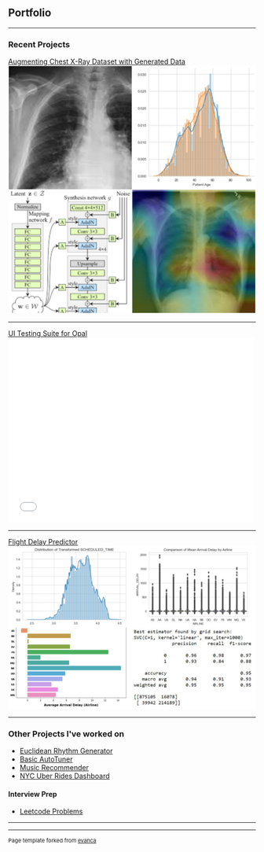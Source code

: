 ## Portfolio

---

### Recent Projects

[Augmenting Chest X-Ray Dataset with Generated Data](https://github.com/jmesich/chestxray)
<img src="images/xray_proj.jpg?raw=true"/>

---
[UI Testing Suite for Opal](/pdf/HIG-2018-10.pdf)
<embed src= "/pdf/HIG-2018-10.pdf" type="application/pdf" width= "500" height= "375">

---
[Flight Delay Predictor](https://github.com/jmesich/travel_data/tree/main/flight_delay)
<img src="images/pjimage.jpg"/>

---

### Other Projects I've worked on

- [Euclidean Rhythm Generator](https://medium.com/@mesic26/mumt-306-final-project-29e817d21b1d)
- [Basic AutoTuner](https://medium.com/@mesic26/mumt-307-final-project-autotune-5d4c0d46ffcf)
- [Music Recommender](https://github.com/jmesich/music_recommender)
- [NYC Uber Rides Dashboard](https://github.com/jmesich/travel_data)


#### Interview Prep
- [Leetcode Problems](https://github.com/jmesich/leetcode)

---




---
<p style="font-size:11px">Page template forked from <a href="https://github.com/evanca/quick-portfolio">evanca</a></p>
<!-- Remove above link if you don't want to attibute -->
